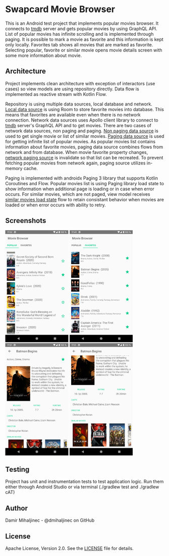 Swapcard Movie Browser
=======================
This is an Android test project that implements popular movies browser. It connects to [tmdb][1] server and gets popular movies by using GraphQL API. List of popular movies has infinite scrolling and is implemented through paging. It is possible to mark a movie as favorite and this information is kept only locally. Favorites tab shows all movies that are marked as favorite. Selecting popular, favorite or similar movie opens movie details screen with some more information about movie.

Architecture
------------
Project implements clean architecture with exception of interactors (use cases) so view models are using repository directly. Data flow is implemented as reactive stream with Kotlin Flow.

Repository is using multiple data sources, local database and network. [Local data source][2] is using Room to store favorite movies into database. This means that favorites are available even when there is no network connection. Network data sources uses Apollo client library to connect to [tmdb][1] server's GraphQL API and to get movies. There are two cases of network data sources, non paging and paging. [Non paging data source][3] is used to get single movie or list of similar movies. [Paging data source][4] is used for getting infinite list of popular movies. As popular movies list contains information about favorite movies, paging data source combines flows from network and from database. When movie favorite property changes, [network paging source][5] is invalidate so that list can be recreated. To prevent fetching popular movies from network again, paging source utilizes in-memory cache.

Paging is implemented with androidx Paging 3 library that supports Kotlin Coroutines and Flow. Popular movies list is using Paging library load state to show information when additional page is loading or in case when error occurs. For similar movies, which are not paged, view model receives [similar movies load state][6] flow to retain consistant behavior when movies are loaded or when error occurs with ability to retry.

Screenshots
-----------
<p float="left">
  <img src="/popular.png" width="200" />
  <img src="/favorites.png" width="200" />
  <img src="/details_top.png" width="200" />
  <img src="/details_bottom.png" width="200" />
</p>

Testing
-------
Project has unit and instrumentation tests to test application logic. Run them either through Android Studio or via terminal (./gradlew test and ./gradlew cAT)

Author
------
Damir Mihaljinec - @dmihaljinec on GitHub

License
-------
Apache License, Version 2.0. See the [LICENSE][7] file for details.

[1]: https://tmdb.apps.quintero.io/
[2]: https://github.com/dmihaljinec/Swapcard-movie-browser/blob/master/app/src/main/java/com/swapcard/apps/moviebrowser/android/db/RoomFavoriteMovieDataSource.kt
[3]: https://github.com/dmihaljinec/Swapcard-movie-browser/blob/master/app/src/main/java/com/swapcard/apps/moviebrowser/android/network/GraphQLMovieDataSource.kt
[4]: https://github.com/dmihaljinec/Swapcard-movie-browser/blob/master/app/src/main/java/com/swapcard/apps/moviebrowser/android/network/GraphQLPagingMovieDataSource.kt
[5]: https://github.com/dmihaljinec/Swapcard-movie-browser/blob/master/app/src/main/java/com/swapcard/apps/moviebrowser/android/network/GraphQLPagingSource.kt
[6]: https://github.com/dmihaljinec/Swapcard-movie-browser/blob/master/app/src/main/java/com/swapcard/apps/moviebrowser/android/repository/MovieDataSource.kt
[7]: https://github.com/dmihaljinec/Swapcard-movie-browser/blob/master/LICENSE

